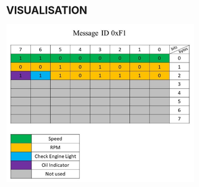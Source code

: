# VISUALISATION

![byte mepet](https://github.com/Grydr/byte-manipulator-banyu/blob/master/bit-mepet.png?raw=true)

